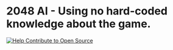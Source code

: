 # 2048 AI - Using no hard-coded knowledge about the game.

[![Help Contribute to Open Source](https://www.codetriage.com/yoginth/2048/badges/users.svg)](https://www.codetriage.com/yoginth/2048)

